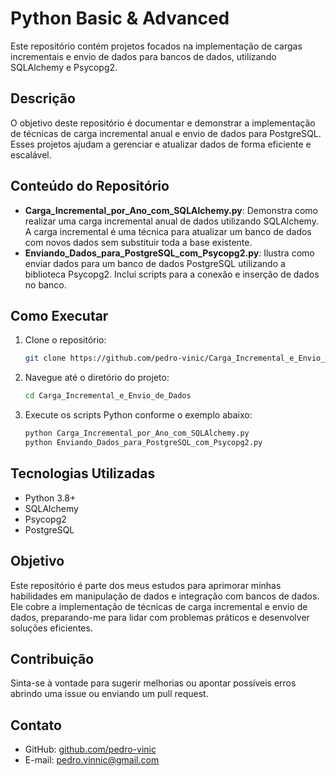 # Python Basic & Advanced

Este repositório contém projetos focados na implementação de cargas incrementais e envio de dados para bancos de dados, utilizando SQLAlchemy e Psycopg2.

## Descrição

O objetivo deste repositório é documentar e demonstrar a implementação de técnicas de carga incremental anual e envio de dados para PostgreSQL. Esses projetos ajudam a gerenciar e atualizar dados de forma eficiente e escalável.

## Conteúdo do Repositório

- **Carga_Incremental_por_Ano_com_SQLAlchemy.py**: Demonstra como realizar uma carga incremental anual de dados utilizando SQLAlchemy. A carga incremental é uma técnica para atualizar um banco de dados com novos dados sem substituir toda a base existente.
- **Enviando_Dados_para_PostgreSQL_com_Psycopg2.py**: Ilustra como enviar dados para um banco de dados PostgreSQL utilizando a biblioteca Psycopg2. Inclui scripts para a conexão e inserção de dados no banco.

## Como Executar

1. Clone o repositório:

    ```bash
    git clone https://github.com/pedro-vinic/Carga_Incremental_e_Envio_de_Dados.git

2. Navegue até o diretório do projeto:

    ```bash
    cd Carga_Incremental_e_Envio_de_Dados
    ```

3. Execute os scripts Python conforme o exemplo abaixo:

    ```bash
    python Carga_Incremental_por_Ano_com_SQLAlchemy.py
    python Enviando_Dados_para_PostgreSQL_com_Psycopg2.py
    ```

## Tecnologias Utilizadas

- Python 3.8+
- SQLAlchemy
- Psycopg2
- PostgreSQL

## Objetivo

Este repositório é parte dos meus estudos para aprimorar minhas habilidades em manipulação de dados e integração com bancos de dados. Ele cobre a implementação de técnicas de carga incremental e envio de dados, preparando-me para lidar com problemas práticos e desenvolver soluções eficientes.

## Contribuição

Sinta-se à vontade para sugerir melhorias ou apontar possíveis erros abrindo uma issue ou enviando um pull request.

## Contato

- GitHub: [github.com/pedro-vinic](https://github.com/pedro-vinic)
- E-mail: pedro.vinnic@gmail.com
